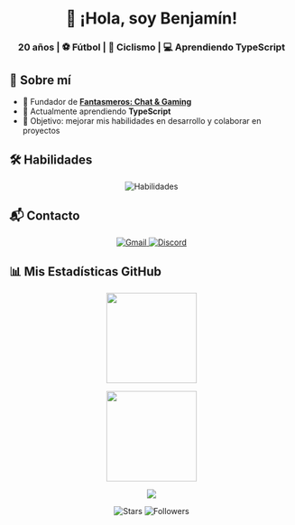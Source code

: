 <h1 align="center">👋 ¡Hola, soy Benjamín!</h1>
<h3 align="center">20 años | ⚽ Fútbol | 🚴 Ciclismo | 💻 Aprendiendo TypeScript</h3>

## 🚀 Sobre mí
- 👻 Fundador de [**Fantasmeros: Chat & Gaming**](https://discord.gg/3QtWPTu4f7)  
- 🌱 Actualmente aprendiendo **TypeScript**  
- 🎯 Objetivo: mejorar mis habilidades en desarrollo y colaborar en proyectos

## 🛠️ Habilidades
<p align="center">
  <img src="https://skillicons.dev/icons?i=c,cpp,py,html,js,ts" alt="Habilidades" />
</p>

## 📬 Contacto
<p align="center">
  <a href="mailto:avalos.castillo.benjamin@gmail.com" title="Envíame un correo">
    <img src="https://skillicons.dev/icons?i=gmail" alt="Gmail" />
  </a>
  <a href="https://discord.gg/3QtWPTu4f7" title="Únete a mi Discord">
    <img src="https://skillicons.dev/icons?i=discord" alt="Discord" />
  </a>
</p>

## 📊 Mis Estadísticas GitHub
<p align="center">
  <img src="https://github-readme-stats.vercel.app/api?username=benjzkk&theme=blueberry&count_private=true&hide_border=true&show_icons=true" height="160" />
</p>

<p align="center">
  <img src="https://github-readme-stats.vercel.app/api/top-langs/?username=benjzkk&layout=compact&theme=blueberry&count_private=true&hide_border=true" height="160" />
</p>

<p align="center">
  <img src="https://github-profile-trophy.vercel.app/?username=benjzkk&theme=blueberry&no-frame=true&no-bg=true&margin-w=15" />
</p>

<p align="center">
  <img src="https://img.shields.io/github/stars/benjzkk" alt="Stars" />
  <img src="https://img.shields.io/github/followers/benjzkk" alt="Followers" />
</p>
